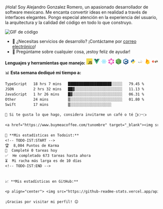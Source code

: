 ¡Hola! Soy Alejandro Gonzalez Romero, un apasionado desarrollador de software mexicano. Me encanta convertir ideas en realidad a través de interfaces elegantes. Pongo especial atención en la experiencia del usuario, la arquitectura y la calidad del código en todo lo que construyo.

![GIF de código](https://github.com/abhisheknaiidu/abhisheknaiidu/blob/master/code.gif?raw=true)

- 💼 ¿Necesitas servicios de desarrollo? ¡Contáctame por [correo electrónico](mailto:tuemail@gmail.com)!
- 💬 Pregúntame sobre cualquier cosa, ¡estoy feliz de ayudar!

**Lenguajes y herramientas que manejo:**
<code><img height="20" src="https://raw.githubusercontent.com/github/explore/80688e429a7d4ef2fca1e82350fe8e3517d3494d/topics/javascript/javascript.png"></code>
<code><img height="20" src="https://raw.githubusercontent.com/github/explore/80688e429a7d4ef2fca1e82350fe8e3517d3494d/topics/vue/vue.png"></code>
<code><img height="20" src="https://raw.githubusercontent.com/github/explore/80688e429a7d4ef2fca1e82350fe8e3517d3494d/topics/react/react.png"></code>
<code><img height="20" src="https://raw.githubusercontent.com/github/explore/5c058a388828bb5fde0bcafd4bc867b5bb3f26f3/topics/graphql/graphql.png"></code>
<code><img height="20" src="https://raw.githubusercontent.com/github/explore/80688e429a7d4ef2fca1e82350fe8e3517d3494d/topics/nodejs/nodejs.png"></code>
<code><img height="20" src="https://raw.githubusercontent.com/github/explore/80688e429a7d4ef2fca1e82350fe8e3517d3494d/topics/cpp/cpp.png"></code>
<code><img height="20" src="https://raw.githubusercontent.com/github/explore/80688e429a7d4ef2fca1e82350fe8e3517d3494d/topics/python/python.png"></code>
<code><img height="20" src="https://raw.githubusercontent.com/github/explore/80688e429a7d4ef2fca1e82350fe8e3517d3494d/topics/mysql/mysql.png"></code>
<code><img height="20" src="https://raw.githubusercontent.com/github/explore/80688e429a7d4ef2fca1e82350fe8e3517d3494d/topics/firebase/firebase.png"></code>
<code><img height="20" src="https://raw.githubusercontent.com/github/explore/80688e429a7d4ef2fca1e82350fe8e3517d3494d/topics/git/git.png"></code>

📊 **Esta semana dediqué mi tiempo a:**
<!--START_SECTION:waka-->

```txt
TypeScript   18 hrs 7 mins   ████████████████████░░░░░   79.45 %
JSON         2 hrs 32 mins   ██▓░░░░░░░░░░░░░░░░░░░░░░   11.13 %
JavaScript   1 hr 26 mins    █▓░░░░░░░░░░░░░░░░░░░░░░░   06.31 %
Other        24 mins         ▒░░░░░░░░░░░░░░░░░░░░░░░░   01.80 %
Swift        17 mins         ▒░░░░░░░░░░░░░░░░░░░

🚀 Si te gusta lo que hago, considera invitarme un café o té 🥺👉👈

<a href="https://www.buymeacoffee.com/tunombre" target="_blank"><img src="https://cdn.buymeacoffee.com/buttons/v2/default-red.png" alt="Comprarme un café" width="150" ></a>

🚧 **Mis estadísticas en Todoist:**
<!-- TODO-IST:START -->
🏆  8,004 Puntos de Karma           
🌸  Completé 0 tareas hoy           
✅  He completado 673 tareas hasta ahora           
⏳  Mi racha más larga es de 10 días
<!-- TODO-IST:END -->


📈 **Mis estadísticas en GitHub:**

<p align="center"> <img src="https://github-readme-stats.vercel.app/api?username=tunombre&show_icons=true&theme=gotham" alt="tunombre" />

¡Gracias por visitar mi perfil! 😊
